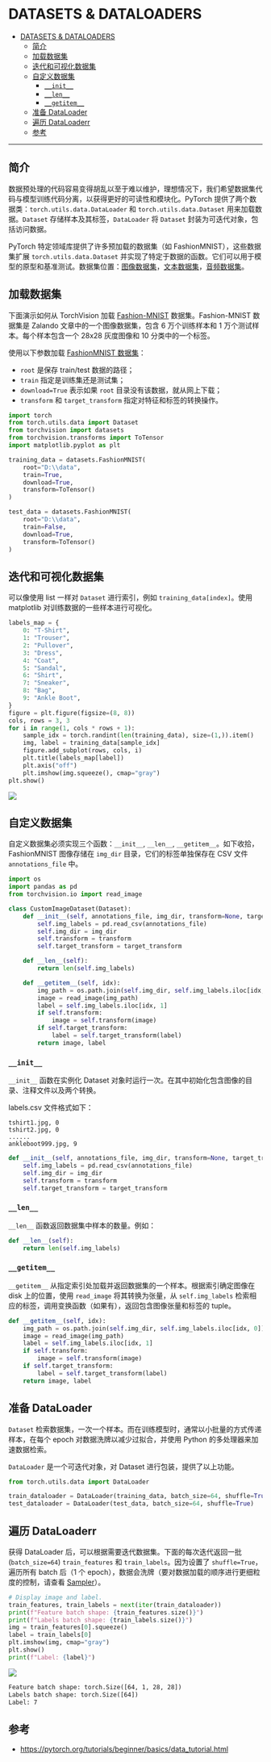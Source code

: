 # DATASETS & DATALOADERS

- [DATASETS & DATALOADERS](#datasets--dataloaders)
  - [简介](#简介)
  - [加载数据集](#加载数据集)
  - [迭代和可视化数据集](#迭代和可视化数据集)
  - [自定义数据集](#自定义数据集)
    - [`__init__`](#__init__)
    - [`__len__`](#__len__)
    - [`__getitem__`](#__getitem__)
  - [准备 DataLoader](#准备-dataloader)
  - [遍历 DataLoaderr](#遍历-dataloaderr)
  - [参考](#参考)

***

## 简介

数据预处理的代码容易变得胡乱以至于难以维护，理想情况下，我们希望数据集代码与模型训练代码分离，以获得更好的可读性和模块化。PyTorch 提供了两个数据类：`torch.utils.data.DataLoader` 和 `torch.utils.data.Dataset` 用来加载数据。`Dataset` 存储样本及其标签，`DataLoader` 将 `Dataset` 封装为可迭代对象，包括访问数据。

PyTorch 特定领域库提供了许多预加载的数据集（如 FashionMNIST），这些数据集扩展 `torch.utils.data.Dataset` 并实现了特定于数据的函数。它们可以用于模型的原型和基准测试。数据集位置：[图像数据集](https://pytorch.org/vision/stable/datasets.html)，[文本数据集](https://pytorch.org/text/stable/datasets.html)，[音频数据集](https://pytorch.org/audio/stable/datasets.html)。

## 加载数据集

下面演示如何从 TorchVision 加载 [Fashion-MNIST](https://github.com/zalandoresearch/) 数据集。Fashion-MNIST 数据集是 Zalando 文章中的一个图像数据集，包含 6 万个训练样本和 1 万个测试样本。每个样本包含一个 28x28 灰度图像和 10 分类中的一个标签。

使用以下参数加载 [FashionMNIST 数据集](https://pytorch.org/vision/stable/datasets.html#fashion-mnist)：

- `root` 是保存 train/test 数据的路径；
- `train` 指定是训练集还是测试集；
- `download=True` 表示如果 `root` 目录没有该数据，就从网上下载；
- `transform` 和 `target_transform` 指定对特征和标签的转换操作。

```python
import torch
from torch.utils.data import Dataset
from torchvision import datasets
from torchvision.transforms import ToTensor
import matplotlib.pyplot as plt

training_data = datasets.FashionMNIST(
    root="D:\\data",
    train=True,
    download=True,
    transform=ToTensor()
)

test_data = datasets.FashionMNIST(
    root="D:\\data",
    train=False,
    download=True,
    transform=ToTensor()
)
```

## 迭代和可视化数据集

可以像使用 list 一样对 `Dataset` 进行索引，例如 `training_data[index]`。使用 matplotlib 对训练数据的一些样本进行可视化。

```python
labels_map = {
    0: "T-Shirt",
    1: "Trouser",
    2: "Pullover",
    3: "Dress",
    4: "Coat",
    5: "Sandal",
    6: "Shirt",
    7: "Sneaker",
    8: "Bag",
    9: "Ankle Boot",
}
figure = plt.figure(figsize=(8, 8))
cols, rows = 3, 3
for i in range(1, cols * rows + 1):
    sample_idx = torch.randint(len(training_data), size=(1,)).item()
    img, label = training_data[sample_idx]
    figure.add_subplot(rows, cols, i)
    plt.title(labels_map[label])
    plt.axis("off")
    plt.imshow(img.squeeze(), cmap="gray")
plt.show()
```

![](images/2022-11-07-17-19-33.png)

## 自定义数据集

自定义数据集必须实现三个函数：`__init__`, `__len__`, `__getitem__`。如下收拾，FashionMNIST 图像存储在 `img_dir` 目录，它们的标签单独保存在 CSV 文件 `annotations_file` 中。

```python
import os
import pandas as pd
from torchvision.io import read_image

class CustomImageDataset(Dataset):
    def __init__(self, annotations_file, img_dir, transform=None, target_transform=None):
        self.img_labels = pd.read_csv(annotations_file)
        self.img_dir = img_dir
        self.transform = transform
        self.target_transform = target_transform

    def __len__(self):
        return len(self.img_labels)

    def __getitem__(self, idx):
        img_path = os.path.join(self.img_dir, self.img_labels.iloc[idx, 0])
        image = read_image(img_path)
        label = self.img_labels.iloc[idx, 1]
        if self.transform:
            image = self.transform(image)
        if self.target_transform:
            label = self.target_transform(label)
        return image, label
```

### `__init__`

`__init__` 函数在实例化 Dataset 对象时运行一次。在其中初始化包含图像的目录、注释文件以及两个转换。

labels.csv 文件格式如下：

```csv
tshirt1.jpg, 0
tshirt2.jpg, 0
......
ankleboot999.jpg, 9
```

```python
def __init__(self, annotations_file, img_dir, transform=None, target_transform=None):
    self.img_labels = pd.read_csv(annotations_file)
    self.img_dir = img_dir
    self.transform = transform
    self.target_transform = target_transform
```

### `__len__`

`__len__` 函数返回数据集中样本的数量。例如：

```python
def __len__(self):
    return len(self.img_labels)
```

### `__getitem__`

`__getitem__` 从指定索引处加载并返回数据集的一个样本。根据索引确定图像在 disk 上的位置，使用 `read_image` 将其转换为张量，从 `self.img_labels` 检索相应的标签，调用变换函数（如果有），返回包含图像张量和标签的 tuple。

```python
def __getitem__(self, idx):
    img_path = os.path.join(self.img_dir, self.img_labels.iloc[idx, 0])
    image = read_image(img_path)
    label = self.img_labels.iloc[idx, 1]
    if self.transform:
        image = self.transform(image)
    if self.target_transform:
        label = self.target_transform(label)
    return image, label
```

## 准备 DataLoader

`Dataset` 检索数据集，一次一个样本。而在训练模型时，通常以小批量的方式传递样本，在每个 epoch 对数据洗牌以减少过拟合，并使用 Python 的多处理器来加速数据检索。

`DataLoader` 是一个可迭代对象，对 Dataset 进行包装，提供了以上功能。

```python
from torch.utils.data import DataLoader

train_dataloader = DataLoader(training_data, batch_size=64, shuffle=True)
test_dataloader = DataLoader(test_data, batch_size=64, shuffle=True)
```

## 遍历 DataLoaderr

获得 DataLoader 后，可以根据需要迭代数据集。下面的每次迭代返回一批 (`batch_size=64`) `train_features` 和 `train_labels`。因为设置了 `shuffle=True`，遍历所有 batch 后（1 个 epoch），数据会洗牌（要对数据加载的顺序进行更细粒度的控制，请查看 [Sampler](https://pytorch.org/docs/stable/data.html#data-loading-order-and-sampler)）。

```python
# Display image and label.
train_features, train_labels = next(iter(train_dataloader))
print(f"Feature batch shape: {train_features.size()}")
print(f"Labels batch shape: {train_labels.size()}")
img = train_features[0].squeeze()
label = train_labels[0]
plt.imshow(img, cmap="gray")
plt.show()
print(f"Label: {label}")
```

![](images/2022-11-07-18-26-57.png)

```txt
Feature batch shape: torch.Size([64, 1, 28, 28])
Labels batch shape: torch.Size([64])
Label: 7
```

## 参考

- https://pytorch.org/tutorials/beginner/basics/data_tutorial.html
